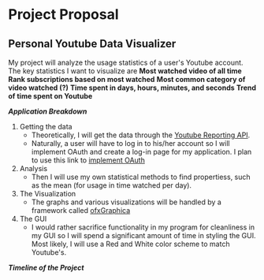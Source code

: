 # Project Proposal
## Personal Youtube Data Visualizer
My project will analyze the usage statistics of a user's Youtube account. The key statistics I want to visualize are 
**Most watched video of all time**
**Rank subscriptions based on most watched**
**Most common category of video watched (?)**
**Time spent in days, hours, minutes, and seconds**
**Trend of time spent on Youtube**


***Application Breakdown***
1. Getting the data
    * Theoretically, I will get the data through the [Youtube Reporting API](https://developers.google.com/youtube/reporting/). 
    * Naturally, a user will have to log in to his/her account so I will implement OAuth and create a log-in page for my application. I plan to use this link to [implement OAuth](https://developers.google.com/youtube/v3/guides/authentication#OAuth2_Devices_Flow)
2. Analysis
    * Then I will use my own statistical methods to find propertiess, such as the mean (for usage in time watched per day). 
3. The Visualization
    * The graphs and various visualizations will be handled by a framework called [ofxGraphica](https://github.com/jagracar/ofxGrafica)
4. The GUI
    * I would rather sacrifice functionality in my program for cleanliness in my GUI so I will spend a significant amount of time in styling the GUI. Most likely, I will use a Red and White color scheme to match Youtube's. 

***Timeline of the Project***
